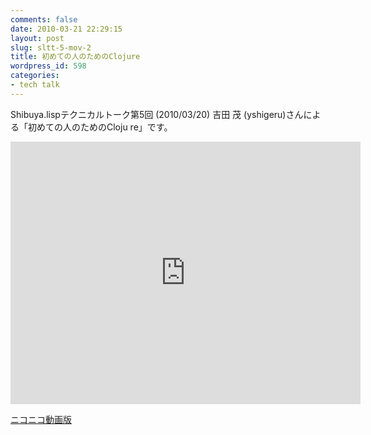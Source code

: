 ```yaml
---
comments: false
date: 2010-03-21 22:29:15
layout: post
slug: sltt-5-mov-2
title: 初めての人のためのClojure
wordpress_id: 598
categories:
- tech talk
---
```


Shibuya.lispテクニカルトーク第5回 (2010/03/20) 吉田 茂 (yshigeru)さんによる「初めての人のためのCloju re」です。

<iframe width="560" height="420" src="http://www.youtube.com/embed/PueDZWlwo3U" frameborder="0" allowfullscreen="allowfullscreen"></iframe>

[ニコニコ動画版](http://www.nicovideo.jp/watch/sm10104611)

